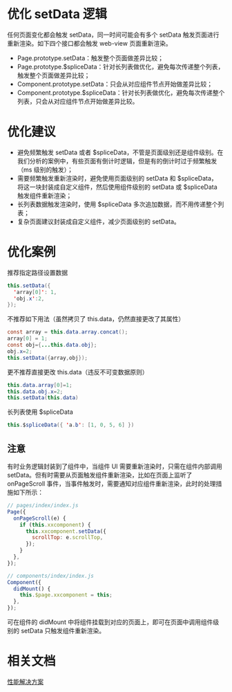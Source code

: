 # 优化 setData 逻辑

任何页面变化都会触发 setData，同一时间可能会有多个 setData 触发页面进行重新渲染。如下四个接口都会触发 web-view 页面重新渲染。

- Page.prototype.setData：触发整个页面做差异比较；
- Page.prototype.$spliceData：针对长列表做优化，避免每次传递整个列表，触发整个页面做差异比较；
- Component.prototype.setData：只会从对应组件节点开始做差异比较；
- Component.prototype.$spliceData：针对长列表做优化，避免每次传递整个列表，只会从对应组件节点开始做差异比较。

# 优化建议

- 避免频繁触发 setData 或者 $spliceData，不管是页面级别还是组件级别。在我们分析的案例中，有些页面有倒计时逻辑，但是有的倒计时过于频繁触发（ms 级别的触发）；
- 需要频繁触发重新渲染时，避免使用页面级别的 setData 和 $spliceData， 将这一块封装成自定义组件，然后使用组件级别的 setData 或 $spliceData 触发组件重新渲染；
- 长列表数据触发渲染时，使用 $spliceData 多次追加数据，而不用传递整个列表；
- 复杂页面建议封装成自定义组件，减少页面级别的 setData。

# 优化案例

推荐指定路径设置数据

```java
this.setData({
  'array[0]': 1,
  'obj.x':2,
});
```

不推荐如下用法（虽然拷贝了 this.data，仍然直接更改了其属性）

```java
const array = this.data.array.concat();
array[0] = 1;
const obj={...this.data.obj};
obj.x=2;
this.setData({array,obj});
```

更不推荐直接更改 this.data（违反不可变数据原则）

```java
this.data.array[0]=1;
this.data.obj.x=2;
this.setData(this.data)
```

长列表使用 $spliceData

```java
this.$spliceData({ 'a.b': [1, 0, 5, 6] })
```

## 注意

有时业务逻辑封装到了组件中，当组件 UI 需要重新渲染时，只需在组件内部调用 setData。但有时需要从页面触发组件重新渲染，比如在页面上监听了 onPageScroll 事件，当事件触发时，需要通知对应组件重新渲染，此时的处理措施如下所示：

```javascript
// pages/index/index.js
Page({
  onPageScroll(e) {
    if (this.xxcomponent) {
      this.xxcomponent.setData({
        scrollTop: e.scrollTop,
      });
    }
  },
});
```

```javascript
// components/index/index.js
Component({
  didMount() {
    this.$page.xxcomponent = this;
  },
});
```

可在组件的 didMount 中将组件挂载到对应的页面上，即可在页面中调用组件级别的 setData 只触发组件重新渲染。

# 相关文档

[性能解决方案](https://opendocs.alipay.com/mini/018tp6)
